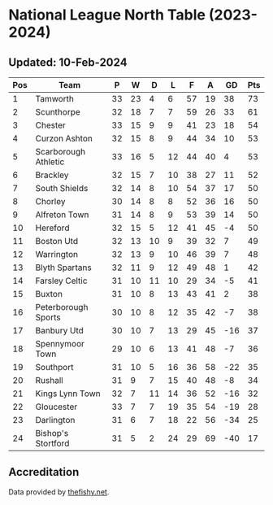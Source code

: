# National League North Table (2023-2024)
## Updated: 10-Feb-2024

| Pos | Team | P | W | D | L | F | A | GD | Pts |
| --- | --- | --- | --- | --- | --- | --- | --- | --- | --- |
| 1 | Tamworth | 33 | 23 | 4 | 6 | 57 | 19 | 38 | 73 |
| 2 | Scunthorpe | 32 | 18 | 7 | 7 | 59 | 26 | 33 | 61 |
| 3 | Chester | 33 | 15 | 9 | 9 | 41 | 23 | 18 | 54 |
| 4 | Curzon Ashton | 32 | 15 | 8 | 9 | 44 | 34 | 10 | 53 |
| 5 | Scarborough Athletic | 33 | 16 | 5 | 12 | 44 | 40 | 4 | 53 |
| 6 | Brackley | 32 | 15 | 7 | 10 | 38 | 27 | 11 | 52 |
| 7 | South Shields | 32 | 14 | 8 | 10 | 54 | 37 | 17 | 50 |
| 8 | Chorley | 30 | 14 | 8 | 8 | 52 | 36 | 16 | 50 |
| 9 | Alfreton Town | 31 | 14 | 8 | 9 | 53 | 39 | 14 | 50 |
| 10 | Hereford | 32 | 15 | 5 | 12 | 41 | 45 | -4 | 50 |
| 11 | Boston Utd | 32 | 13 | 10 | 9 | 39 | 32 | 7 | 49 |
| 12 | Warrington | 32 | 13 | 9 | 10 | 46 | 39 | 7 | 48 |
| 13 | Blyth Spartans | 32 | 11 | 9 | 12 | 49 | 48 | 1 | 42 |
| 14 | Farsley Celtic | 31 | 10 | 11 | 10 | 29 | 34 | -5 | 41 |
| 15 | Buxton | 31 | 10 | 8 | 13 | 43 | 41 | 2 | 38 |
| 16 | Peterborough Sports | 30 | 10 | 8 | 12 | 35 | 42 | -7 | 38 |
| 17 | Banbury Utd | 30 | 10 | 7 | 13 | 29 | 45 | -16 | 37 |
| 18 | Spennymoor Town | 29 | 10 | 6 | 13 | 41 | 48 | -7 | 36 |
| 19 | Southport | 31 | 10 | 5 | 16 | 36 | 58 | -22 | 35 |
| 20 | Rushall | 31 | 9 | 7 | 15 | 40 | 48 | -8 | 34 |
| 21 | Kings Lynn Town | 32 | 7 | 11 | 14 | 36 | 52 | -16 | 32 |
| 22 | Gloucester | 33 | 7 | 7 | 19 | 35 | 54 | -19 | 28 |
| 23 | Darlington | 31 | 6 | 7 | 18 | 22 | 56 | -34 | 25 |
| 24 | Bishop's Stortford | 31 | 5 | 2 | 24 | 29 | 69 | -40 | 17 |

## Accreditation 

Data provided by [thefishy.net](https://www.thefishy.net/).